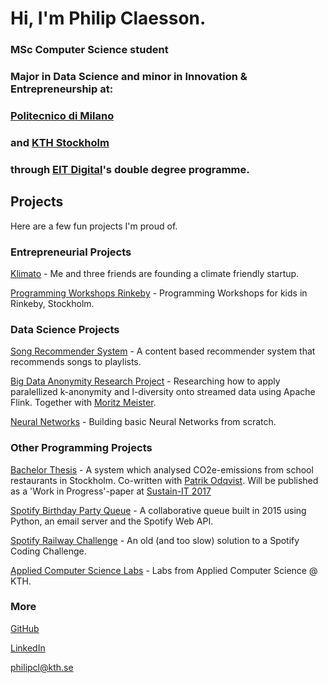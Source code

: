# Hi, I'm Philip Claesson. 

### MSc Computer Science student
### Major in Data Science and minor in Innovation & Entrepreneurship at:

### [Politecnico di Milano](https://polimi.it/)
### and [KTH Stockholm](https://kth.se) 
### through [EIT Digital](https://masterschool.eitdigital.eu/education/why-eit-digital-master-school/)'s double degree programme.

## Projects
Here are a few fun projects I'm proud of. 

### Entrepreneurial Projects
[Klimato](https://philipclaesson.github.io/klimato) - Me and three friends are founding a climate friendly startup. 

[Programming Workshops Rinkeby](https://philipclaesson.github.io/rinkeby) - Programming Workshops for kids in Rinkeby, Stockholm. 

### Data Science Projects
[Song Recommender System](https://github.com/philipclaesson/songrecommender) - A content based recommender system that recommends songs to playlists. 

[Big Data Anonymity Research Project](https://github.com/moritzmeister/flinkanonymity) - Researching how to apply paralellized k-anonymity and l-diversity onto streamed data using Apache Flink. Together with [Moritz Meister](https://github.com/moritzmeister). 

[Neural Networks](https://github.com/philipclaesson/neural-networks/) - Building basic Neural Networks from scratch. 


### Other Programming Projects
[Bachelor Thesis](http://www.diva-portal.org/smash/record.jsf?dswid=903&pid=diva2%3A1129950&c=4&searchType=SIMPLE&language=en&query=philip+claesson&af=%5B%5D&aq=%5B%5B%5D%5D&aq2=%5B%5B%5D%5D&aqe=%5B%5D&noOfRows=50&sortOrder=author_sort_asc&sortOrder2=title_sort_asc&onlyFullText=false&sf=all) - A system which analysed CO2e-emissions from school restaurants in Stockholm. Co-written with [Patrik Odqvist](https://www.linkedin.com/in/patrik-odqvist-7a720b151/). Will be published as a 'Work in Progress'-paper at [Sustain-IT 2017](https://sustainit2017.m-iti.org/)

[Spotify Birthday Party Queue](https://github.com/philipclaesson/BirthdayQueue) - A collaborative queue built in 2015 using Python, an email server and the Spotify Web API.

[Spotify Railway Challenge](https://github.com/philipclaesson/BirthdayQueue) - An old (and too slow) solution to a Spotify Coding Challenge. 

[Applied Computer Science Labs](https://gits-15.sys.kth.se/tildav15/philipcl-labbar) - Labs from Applied Computer Science @ KTH. 

### More
[GitHub](https://github.com/philipclaesson)

[LinkedIn](https://www.linkedin.com/in/philipclaesson/)

[philipcl@kth.se](mailto:philipcl@kth.se)


